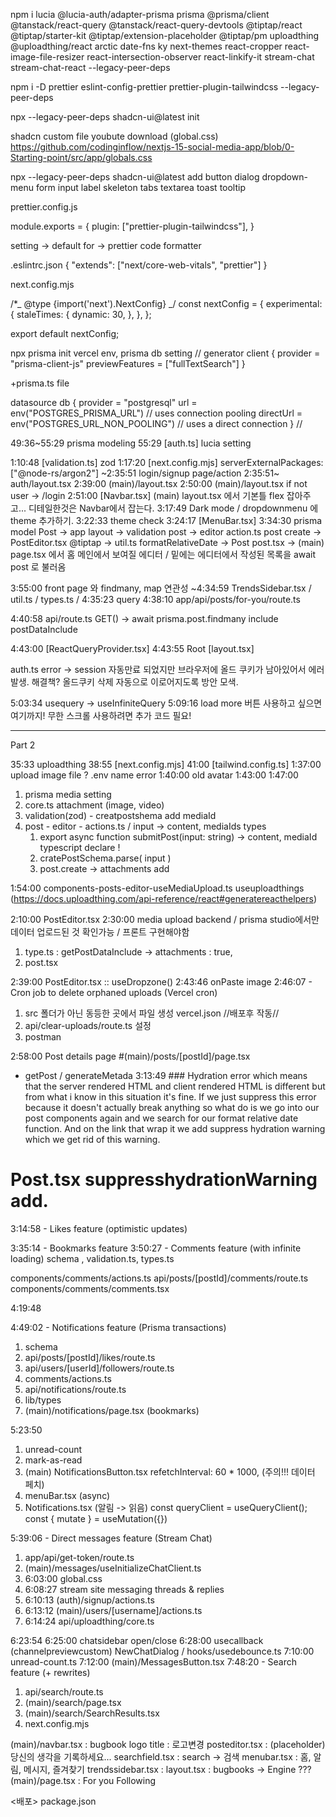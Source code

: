 npm i lucia @lucia-auth/adapter-prisma prisma @prisma/client @tanstack/react-query @tanstack/react-query-devtools @tiptap/react @tiptap/starter-kit @tiptap/extension-placeholder @tiptap/pm uploadthing @uploadthing/react arctic date-fns ky next-themes react-cropper react-image-file-resizer react-intersection-observer react-linkify-it stream-chat stream-chat-react --legacy-peer-deps

npm i -D prettier eslint-config-prettier prettier-plugin-tailwindcss --legacy-peer-deps

npx --legacy-peer-deps shadcn-ui@latest init

shadcn custom file youbute download (global.css)
https://github.com/codinginflow/nextjs-15-social-media-app/blob/0-Starting-point/src/app/globals.css

npx --legacy-peer-deps shadcn-ui@latest add button dialog dropdown-menu form input label skeleton tabs textarea toast tooltip

prettier.config.js

module.exports = {
plugin: ["prettier-plugin-tailwindcss"],
}

setting -> default for -> prettier code formatter

.eslintrc.json
{
"extends": ["next/core-web-vitals", "prettier"]
}

next.config.mjs

/\*_ @type {import('next').NextConfig} _/
const nextConfig = {
experimental: {
staleTimes: {
dynamic: 30,
},
},
};

export default nextConfig;

npx prisma init
vercel env, prisma db setting
// generator client {
provider = "prisma-client-js"
previewFeatures = ["fullTextSearch"]
}

+prisma.ts file

datasource db {
provider = "postgresql"
url = env("POSTGRES_PRISMA_URL") // uses connection pooling
directUrl = env("POSTGRES_URL_NON_POOLING") // uses a direct connection
}
//

49:36~55:29 prisma modeling
55:29 [auth.ts] lucia setting

1:10:48 [validation.ts] zod
1:17:20 [next.config.mjs] serverExternalPackages: ["@node-rs/argon2"]
~2:35:51 login/signup page/action
2:35:51~ auth/layout.tsx
2:39:00 (main)/layout.tsx
2:50:00 (main)/layout.tsx if not user -> /login
2:51:00 [Navbar.tsx] (main) layout.tsx 에서 기본틀 flex 잡아주고... 디테일한것은 Navbar에서 잡는다.
3:17:49 Dark mode / dropdownmenu 에 theme 추가하기.
3:22:33 theme check
3:24:17 [MenuBar.tsx]
3:34:30 prisma model Post -> app layout -> validation post -> editor action.ts post create -> PostEditor.tsx @tiptap -> util.ts formatRelativeDate -> Post post.tsx -> (main) page.tsx 에서 홈 메인에서 보여질 에디터 / 밑에는 에디터에서 작성된 목록을 await post 로 불러옴

3:55:00 front page 와 findmany, map 연관성
~4:34:59 TrendsSidebar.tsx / util.ts / types.ts /
4:35:23 query
4:38:10 app/api/posts/for-you/route.ts

4:40:58 api/route.ts GET() -> await prisma.post.findmany include postDataInclude

4:43:00 [ReactQueryProvider.tsx]
4:43:55 Root [layout.tsx]

auth.ts error -> session 자동만료 되었지만 브라우저에 올드 쿠키가 남아있어서 에러 발생. 해결책? 올드쿠키 삭제 자동으로 이로어지도록 방안 모색.

5:03:34 usequery -> useInfiniteQuery
5:09:16 load more 버튼 사용하고 싶으면 여기까지! 무한 스크롤 사용하려면 추가 코드 필요!

---

Part 2

35:33 uploadthing
38:55 [next.config.mjs]
41:00 [tailwind.config.ts]
1:37:00 upload image file ? .env name error
1:40:00 old avatar
1:43:00
1:47:00

1. prisma media setting
2. core.ts attachment (image, video)
3. validation(zod) - creatpostshema add mediaId
4. post - editor - actions.ts / input -> content, mediaIds types
   1. export async function submitPost(input: string)
      -> content, mediaId typescript declare !
   2. cratePostSchema.parse( input )
   3. post.create -> attachments add

1:54:00 components-posts-editor-useMediaUpload.ts
useuploadthings (https://docs.uploadthing.com/api-reference/react#generatereacthelpers)

2:10:00 PostEditor.tsx
2:30:00 media upload backend / prisma studio에서만 데이터 업로드된 것 확인가능 / 프론트 구현해야함

1. type.ts : getPostDataInclude -> attachments : true,
2. post.tsx

2:39:00 PostEditor.tsx :: useDropzone()
2:43:46 onPaste image
2:46:07 - Cron job to delete orphaned uploads (Vercel cron)

1. src 폴더가 아닌 동등한 곳에서 파일 생성 vercel.json //배포후 작동//
2. api/clear-uploads/route.ts 설정
3. postman

2:58:00 Post details page
#(main)/posts/[postId]/page.tsx

- getPost / generateMetada
  3:13:49 ### Hydration error which means that the server rendered HTML and client rendered HTML is different but from what i know in this situation it's fine. If we just suppress this error because it doesn't actually break anything so what do is we go into our post components again and we search for our format relative date function. And on the link that wrap it we add suppress hydration warning which we get rid of this warning.

# Post.tsx suppresshydrationWarning add.

3:14:58 - Likes feature (optimistic updates)

3:35:14 - Bookmarks feature
3:50:27 - Comments feature (with infinite loading)
schema , validation.ts, types.ts

components/comments/actions.ts
api/posts/[postId]/comments/route.ts
components/comments/comments.tsx

4:19:48

4:49:02 - Notifications feature (Prisma transactions)

1. schema
2. api/posts/[postId]/likes/route.ts
3. api/users/[userId]/followers/route.ts
4. comments/actions.ts
5. api/notifications/route.ts
6. lib/types
7. (main)/notifications/page.tsx (bookmarks)

5:23:50

1. unread-count
2. mark-as-read
3. (main) NotificationsButton.tsx
   refetchInterval: 60 \* 1000, (주의!!! 데이터 페치)
4. menuBar.tsx (async)
5. Notifications.tsx (알림 -> 읽음)
   const queryClient = useQueryClient();
   const { mutate } = useMutation({})

5:39:06 - Direct messages feature (Stream Chat)

1. app/api/get-token/route.ts
2. (main)/messages/useInitializeChatClient.ts
3. 6:03:00 global.css
4. 6:08:27 stream site messaging threads & replies
5. 6:10:13 (auth)/signup/actions.ts
6. 6:13:12 (main)/users/[username]/actions.ts
7. 6:14:24 api/uploadthing/core.ts

6:23:54
6:25:00 chatsidebar open/close
6:28:00 usecallback (channelpreviewcustom)
NewChatDialog / hooks/usedebounce.ts
7:10:00 unread-count.ts
7:12:00 (main)/MessagesButton.tsx
7:48:20 - Search feature (+ rewrites)

1. api/search/route.ts
2. (main)/search/page.tsx
3. (main)/search/SearchResults.tsx
4. next.config.mjs

(main)/navbar.tsx : bugbook logo title : 로고변경
posteditor.tsx : (placeholder) 당신의 생각을 기록하세요...
searchfield.tsx : search -> 검색
menubar.tsx : 홈, 알림, 메시지, 즐겨찾기
trendssidebar.tsx :
layout.tsx : bugbooks -> Engine ???
(main)/page.tsx :
<TabsTrigger value="for-you">For you</TabsTrigger>
<TabsTrigger value="following">Following</TabsTrigger>

<배포>
package.json
